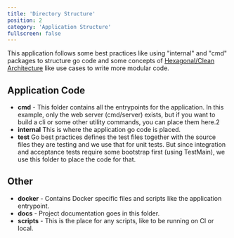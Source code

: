 ```yaml
---
title: 'Directory Structure'
position: 2
category: 'Application Structure'
fullscreen: false
---
```


This application follows some best practices like using "internal" and "cmd" packages to structure go code and some concepts of [Hexagonal/Clean Architecture](https://herbertograca.com/2017/11/16/explicit-architecture-01-ddd-hexagonal-onion-clean-cqrs-how-i-put-it-all-together/) like use cases to write more modular code.

## Application Code

* **cmd** - This folder contains all the entrypoints for the application. In this example, only the web server (cmd/server) exists, but if you want to build a cli or some other utility commands, you can place them here.2
* **internal** This is where the application go code is placed.
* **test** Go best practices defines the test files together with the source files they are testing and we use that for unit tests. But since integration and acceptance tests require some bootstrap first (using TestMain), we use this folder to place the code for that.

## Other

* **docker** - Contains Docker specific files and scripts like the application entrypoint.
* **docs** - Project documentation goes in this folder.
* **scripts** - This is the place for any scripts, like to be running on CI or local.
